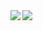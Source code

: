 <img align="left" src="https://github-readme-stats.vercel.app/api?username=danieljo09&count_private=true&show_icons=true&theme=algolia" />
<img src="https://github-readme-stats.vercel.app/api/top-langs/?username=danieljo09&show_icons=true&theme=algolia" />

